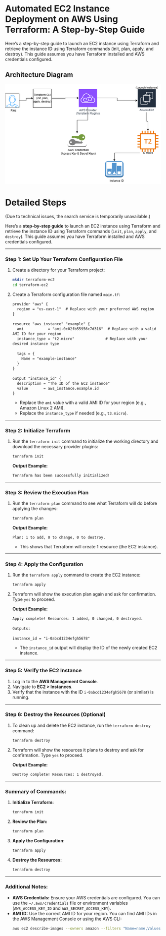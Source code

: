 # Automated EC2 Instance Deployment on AWS Using Terraform: A Step-by-Step Guide
Here’s a step-by-step guide to launch an EC2 instance using Terraform and retrieve the instance ID using Terraform commands (init, plan, apply, and destroy). This guide assumes you have Terraform installed and AWS credentials configured.

## Architecture Diagram
![Image Alt](https://raw.githubusercontent.com/melford244/First_terraform_project/3cc8a7116ddf39247eb75ddbc88ac2c0ce3c4886/terraform.drawio.png)

# Detailed Steps 
(Due to technical issues, the search service is temporarily unavailable.)

Here’s a **step-by-step guide** to launch an EC2 instance using Terraform and retrieve the instance ID using Terraform commands (`init`, `plan`, `apply`, and `destroy`). This guide assumes you have Terraform installed and AWS credentials configured.

---

### **Step 1: Set Up Your Terraform Configuration File**
1. Create a directory for your Terraform project:
   ```bash
   mkdir terraform-ec2
   cd terraform-ec2
   ```

2. Create a Terraform configuration file named `main.tf`:
   ```hcl
   provider "aws" {
     region = "us-east-1"  # Replace with your preferred AWS region
   }

   resource "aws_instance" "example" {
     ami           = "ami-0c02fb55956c7d316"  # Replace with a valid AMI ID for your region
     instance_type = "t2.micro"              # Replace with your desired instance type

     tags = {
       Name = "example-instance"
     }
   }

   output "instance_id" {
     description = "The ID of the EC2 instance"
     value       = aws_instance.example.id
   }
   ```

   - Replace the `ami` value with a valid AMI ID for your region (e.g., Amazon Linux 2 AMI).
   - Replace the `instance_type` if needed (e.g., `t3.micro`).

---

### **Step 2: Initialize Terraform**
1. Run the `terraform init` command to initialize the working directory and download the necessary provider plugins:
   ```bash
   terraform init
   ```

   **Output Example:**
   ```
   Terraform has been successfully initialized!
   ```

---

### **Step 3: Review the Execution Plan**
1. Run the `terraform plan` command to see what Terraform will do before applying the changes:
   ```bash
   terraform plan
   ```

   **Output Example:**
   ```
   Plan: 1 to add, 0 to change, 0 to destroy.
   ```

   - This shows that Terraform will create 1 resource (the EC2 instance).

---

### **Step 4: Apply the Configuration**
1. Run the `terraform apply` command to create the EC2 instance:
   ```bash
   terraform apply
   ```

2. Terraform will show the execution plan again and ask for confirmation. Type `yes` to proceed.

   **Output Example:**
   ```
   Apply complete! Resources: 1 added, 0 changed, 0 destroyed.

   Outputs:

   instance_id = "i-0abcd1234efgh5678"
   ```

   - The `instance_id` output will display the ID of the newly created EC2 instance.

---

### **Step 5: Verify the EC2 Instance**
1. Log in to the **AWS Management Console**.
2. Navigate to **EC2 > Instances**.
3. Verify that the instance with the ID `i-0abcd1234efgh5678` (or similar) is running.

---

### **Step 6: Destroy the Resources (Optional)**
1. To clean up and delete the EC2 instance, run the `terraform destroy` command:
   ```bash
   terraform destroy
   ```

2. Terraform will show the resources it plans to destroy and ask for confirmation. Type `yes` to proceed.

   **Output Example:**
   ```
   Destroy complete! Resources: 1 destroyed.
   ```

---

### **Summary of Commands:**
1. **Initialize Terraform:**
   ```bash
   terraform init
   ```

2. **Review the Plan:**
   ```bash
   terraform plan
   ```

3. **Apply the Configuration:**
   ```bash
   terraform apply
   ```

4. **Destroy the Resources:**
   ```bash
   terraform destroy
   ```

---

### **Additional Notes:**
- **AWS Credentials:** Ensure your AWS credentials are configured. You can use the `~/.aws/credentials` file or environment variables (`AWS_ACCESS_KEY_ID` and `AWS_SECRET_ACCESS_KEY`).
- **AMI ID:** Use the correct AMI ID for your region. You can find AMI IDs in the AWS Management Console or using the AWS CLI:
  ```bash
  aws ec2 describe-images --owners amazon --filters "Name=name,Values=amzn2-ami-hvm-*" --query "Images[*].[ImageId,Name]" --output table
  ```


